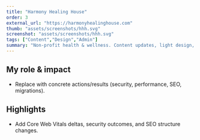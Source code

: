 ```yaml
---
title: "Harmony Healing House"
order: 3
external_url: "https://harmonyhealinghouse.com"
thumb: "assets/screenshots/hhh.svg"
screenshot: "assets/screenshots/hhh.svg"
tags: ["Content","Design","Admin"]
summary: "Non-profit health & wellness. Content updates, light design, admin."
---
```


## My role & impact
- Replace with concrete actions/results (security, performance, SEO, migrations).

## Highlights
- Add Core Web Vitals deltas, security outcomes, and SEO structure changes.
